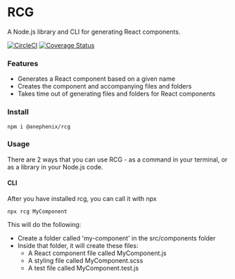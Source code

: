 # RCG

A Node.js library and CLI for generating React components.

[![CircleCI](https://circleci.com/gh/anephenix/rcg.svg?style=shield)](https://circleci.com/gh/anephenix/rcg)
[![Coverage Status](https://coveralls.io/repos/github/anephenix/rcg/badge.svg?branch=master)](https://coveralls.io/github/anephenix/rcg?branch=master)

### Features

-   Generates a React component based on a given name
-   Creates the component and accompanying files and folders
-   Takes time out of generating files and folders for React components

### Install

```
npm i @anephenix/rcg
```

### Usage

There are 2 ways that you can use RCG - as a command in your terminal, or as a library in your Node.js code.

#### CLI

After you have installed rcg, you can call it with npx

```
npx rcg MyComponent
```

This will do the following:

-   Create a folder called 'my-component' in the src/components folder
-   Inside that folder, it will create these files:
    -   A React component file called MyComponent.js
    -   A styling file called MyComponent.scss
    -   A test file called MyComponent.test.js
